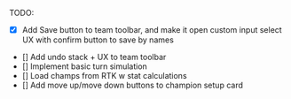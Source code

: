 TODO:

- [x] Add Save button to team toolbar, and make it open custom input select UX with confirm button to save by names
- [] Add undo stack + UX to team toolbar
- [] Implement basic turn simulation
- [] Load champs from RTK w stat calculations
- [] Add move up/move down buttons to champion setup card